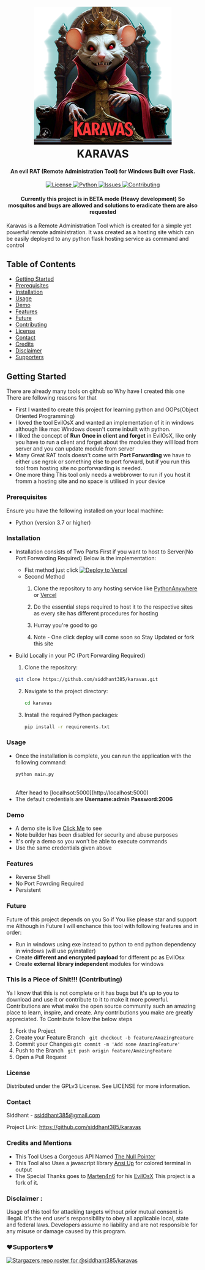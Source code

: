 <h1 align="center">
  <br>
  <a href="https://github.com/siddhant385/karavas"><img src="/data/images/logo.png?raw=true" alt="Logo" height="360" width="360"></a>
  <br>
  KARAVAS
  <br>
</h1>

<h4 align="center">An evil RAT (Remote Administration Tool) for Windows Built over Flask.</h4>

<p align="center">
  <a href="https://github.com/siddhant385/karavas/blob/main/LICENSE">
      <img src="https://img.shields.io/badge/license-GPLv3-blue.svg?style=flat-square" alt="License">
  </a>
  <a href="https://github.com/siddhant385/karavas/blob/main/LICENSE">
      <img src="https://img.shields.io/badge/python-3.10,%203.11-blue.svg?style=flat-square" alt="Python">
  </a>
  <a href="https://github.com/siddhant385/karavas/issues">
    <img src="https://img.shields.io/github/issues/siddhant385/karavas.svg?style=flat-square" alt="Issues">
  </a>
  <a href="https://github.com/siddhant385/karavas/blob/main/CONTRIBUTING.md">
      <img src="https://img.shields.io/badge/contributions-welcome-brightgreen.svg?style=flat-square" alt="Contributing">
  </a>
</p>
<h4 align="center"><strong>Currently this project is in BETA mode (Heavy development) So mosquitos and bugs are allowed and solutions to eradicate them are also requested</strong></h4>
Karavas is a Remote Administration Tool which is created for a simple yet powerful remote administration.
It was created as a hosting site which can be easily deployed to any python flask hosting service as command and control


## Table of Contents
- [Getting Started](#getting-started)
- [Prerequisites](#prerequisites)
- [Installation](#installation)
- [Usage](#usage)
- [Demo](#demo)
- [Features](#features)
- [Future](#future)
- [Contributing](#this-is-a-piece-of-shit-contributing)
- [License](#license)
- [Contact](#contact)
- [Credits](#credits)
- [Disclaimer](#disclaimer-)
- [Supporters](#️supporters️)
## Getting Started
There are already many tools on github so Why have I created this one There are following reasons for that

- First I wanted to create this project for learning python and OOPs(Object Oriented Programming)
- I loved the tool EvilOsX and wanted an implementation of it in windows although like mac Windows doesn't come inbuilt with python.
- I liked the concept of **Run Once in client and forget** in EvilOsX, like only you have to run a client and forget about the modules they will load from server and you can update module from server
- Many Great RAT tools doesn't come with **Port Forwarding** we have to either use ngrok or something else to port forward, but if you run this tool from hosting site no porforwarding is needed.
- One more thing This tool only needs a webbrower to run if you host it fromm a hosting site and no space is utilised in your device


### Prerequisites

Ensure you have the following installed on your local machine:
- Python (version 3.7 or higher)

### Installation
- Installation consists of Two Parts First if you want to host to Server(No Port Forwarding Required)
  Below is the implementation:
  - Fist method just click [![Deploy to Vercel](https://vercel.com/button)](https://vercel.com/import/project?template=https://github.com/siddhant385/karavas)
  - Second Method
      1. Clone the repository to any hosting service like [PythonAnywhere](https://www.pythonanywhere.com) or [Vercel](https://vercel.com)

      2. Do the essential steps required to host it to the respective sites as every site has different procedures for hosting

      3. Hurray you're good to go

      4. Note - One click deploy will come soon so Stay Updated or fork this site

- Build Locally in your PC (Port Forwarding Required)

  1. Clone the repository:
    ```sh
    git clone https://github.com/siddhant385/karavas.git
    ```
  2. Navigate to the project directory:
      ```sh
      cd karavas
      ```
      
  3. Install the required Python packages:
      ```sh
      pip install -r requirements.txt
      ```
    

### Usage
- Once the installation is complete, you can run the application with the following command:
    ```sh
    python main.py
    ```
    <br>
    After head to [localhsot:5000](http://localhost:5000)
- The default credentials are 
  <strong>Username:admin</strong>
  <strong>Password:2006</strong>

### Demo

- A demo site is live [Click Me](https://jokesapartismyname.pythonanywhere.com/) to see
- Note builder has been disabled for security and abuse purposes
- It's only a demo so you won't be able to execute commands
- Use the same credentials given above

### Features
- Reverse Shell
- No Port Fowrding Required
- Persistent

### Future
Future of this project depends on you So if You like please star and support me
Although in Future I will enchance this tool with following features and in order:
- Run in windows using exe instead to python to end python dependency in windows (will use pyinstaller)
- Create **different and encrypted payload** for different pc as EvilOsx
- Create **external library independent** modules for windows

### This is a Piece of Shit!!! (Contributing)
Ya I know that this is not complete or it has bugs but it's up to you to download and use it or contribute to it to make it more powerful.
Contributions are what make the open source community such an amazing place to learn, inspire, and create. Any contributions you make are greatly appreciated.
To Contribute follow the below steps
1. Fork the Project
2. Create your Feature Branch ``` git checkout -b feature/AmazingFeature```
3. Commit your Changes ``` git commit -m 'Add some AmazingFeature' ```
4. Push to the Branch ``` git push origin feature/AmazingFeature```
5. Open a Pull Request

### License

Distributed under the GPLv3 License. See LICENSE for more information.

### Contact

Siddhant - ssiddhant385@gmail.com

Project Link: https://github.com/siddhant385/karavas


### Credits and Mentions
- This Tool Uses a Gorgeous API Named [The Null Pointer](https://0x0.st/)
- This Tool also Uses a javascript library [Ansi Up](https://github.com/drudru/ansi_up) for colored terminal in output
- The Special Thanks goes to [Marten4n6](https://github.com/Marten4n6/) for his [EvilOsX](https://github.com/Marten4n6/EvilOSX) This project is a fork of it.


### Disclaimer :
Usage of this tool for attacking targets without prior mutual consent is illegal. It's the end user's responsibility to obey all applicable local, state and federal laws. Developers assume no liability and are not responsible for any misuse or damage caused by this program.


### ❤️Supporters❤️
[![Stargazers repo roster for @siddhant385/karavas](https://reporoster.com/stars/siddhant385/karavas)](https://github.com/siddhant385/karavas/stargazers)